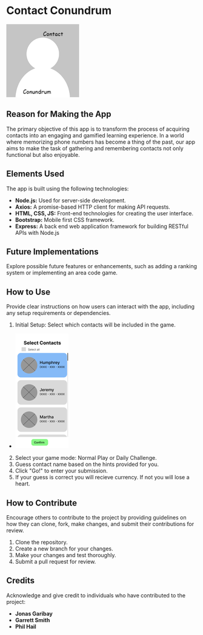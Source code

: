 # Contact Conundrum


![Alt text](readme-assets/contact-conundrum.png)

## Reason for Making the App

The primary objective of this app is to transform the process of acquiring contacts into an engaging and gamified learning experience. In a world where memorizing phone numbers has become a thing of the past, our app aims to make the task of gathering and remembering contacts not only functional but also enjoyable.

## Elements Used

The app is built using the following technologies:

- **Node.js:** Used for server-side development.
- **Axios:** A promise-based HTTP client for making API requests.
- **HTML, CSS, JS:** Front-end technologies for creating the user interface.
- **Bootstrap:** Mobile first CSS framework.
- **Express:**  A back end web application framework for building RESTful APIs with Node.js

## Future Implementations

Explore possible future features or enhancements, such as adding a ranking system or implementing an area code game.

## How to Use

Provide clear instructions on how users can interact with the app, including any setup requirements or dependencies.

1. Initial Setup: Select which contacts will be included in the game.
- ![Alt text](readme-assets/contact_list_small.png)
2. Select your game mode: Normal Play or Daily Challenge.
3. Guess contact name based on the hints provided for you.
4. Click "Go!" to enter your submission.
5. If your guess is correct you will recieve currency. If not you will lose a heart.

## How to Contribute

Encourage others to contribute to the project by providing guidelines on how they can clone, fork, make changes, and submit their contributions for review.

1. Clone the repository.
2. Create a new branch for your changes.
3. Make your changes and test thoroughly.
4. Submit a pull request for review.

## Credits

Acknowledge and give credit to individuals who have contributed to the project:

- **Jonas Garibay**
- **Garrett Smith**
- **Phil Hail**



 





